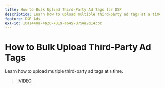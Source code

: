 ```yaml
---
title: How to Bulk Upload Third-Party Ad Tags for DSP
description: Learn how to upload multiple third-party ad tags at a time.
feature: DSP Ads
exl-id: 1681440a-4b20-4819-a649-8754a2d143bc
---
```

# How to Bulk Upload Third-Party Ad Tags

Learn how to upload multiple third-party ad tags at a time.

>[!VIDEO](https://video.tv.adobe.com/v/339204)
